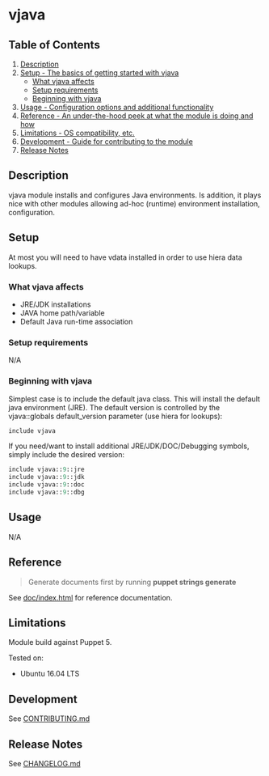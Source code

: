 # vjava

## Table of Contents

1. [Description](#description)
1. [Setup - The basics of getting started with vjava](#setup)
    * [What vjava affects](#what-vjava-affects)
    * [Setup requirements](#setup-requirements)
    * [Beginning with vjava](#beginning-with-vjava)
1. [Usage - Configuration options and additional functionality](#usage)
1. [Reference - An under-the-hood peek at what the module is doing and how](#reference)
1. [Limitations - OS compatibility, etc.](#limitations)
1. [Development - Guide for contributing to the module](#development)
1. [Release Notes](#release-notes)

## Description

vjava module installs and configures Java environments. Is addition, it plays nice with other modules allowing
ad-hoc (runtime) environment installation, configuration.

## Setup

At most you will need to have vdata installed in order to use hiera data lookups.

### What vjava affects

* JRE/JDK installations
* JAVA home path/variable
* Default Java run-time association

### Setup requirements

N/A

### Beginning with vjava

Simplest case is to include the default java class. This will install the default java environment (JRE). The default
version is controlled by the vjava::globals default_version parameter (use hiera for lookups):
```.pp
include vjava
```

If you need/want to install additional JRE/JDK/DOC/Debugging symbols, simply include the desired version:
```.pp
include vjava::9::jre
include vjava::9::jdk
include vjava::9::doc
include vjava::9::dbg
```

## Usage

N/A

## Reference

> Generate documents first by running **puppet strings generate**

See [doc/index.html](doc/index.html) for reference documentation.

## Limitations

Module build against Puppet 5.

Tested on:

- Ubuntu 16.04 LTS

## Development

See [CONTRIBUTING.md](CONTRIBUTING.md)

## Release Notes

See [CHANGELOG.md](CHANGELOG.md)
